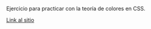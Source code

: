 Ejercicio para practicar con la teoría de colores en CSS.

[Link al sitio](https://dbsantiago.github.io/Codecademy/FrontEndEngineer/21-pinpointECommerce/index.html)